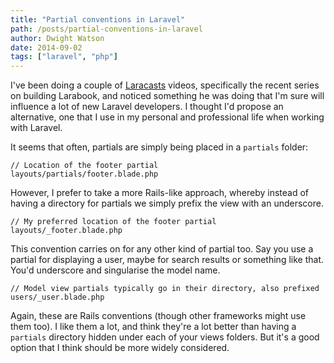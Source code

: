 ```yaml
---
title: "Partial conventions in Laravel"
path: /posts/partial-conventions-in-laravel
author: Dwight Watson
date: 2014-09-02
tags: ["laravel", "php"]
---
```


I've been doing a couple of [Laracasts](https://laracasts.com/) videos, specifically the recent series on building Larabook, and noticed something he was doing that I'm sure will influence a lot of new Laravel developers. I thought I'd propose an alternative, one that I use in my personal and professional life when working with Laravel.

It seems that often, partials are simply being placed in a `partials` folder:

    // Location of the footer partial
    layouts/partials/footer.blade.php

However, I prefer to take a more Rails-like approach, whereby instead of having a directory for partials we simply prefix the view with an underscore.

    // My preferred location of the footer partial
    layouts/_footer.blade.php

This convention carries on for any other kind of partial too. Say you use a partial for displaying a user, maybe for search results or something like that. You'd underscore and singularise the model name.

    // Model view partials typically go in their directory, also prefixed
    users/_user.blade.php

Again, these are Rails conventions (though other frameworks might use them too). I like them a lot, and think they're a lot better than having a `partials` directory hidden under each of your views folders. But it's a good option that I think should be more widely considered.
